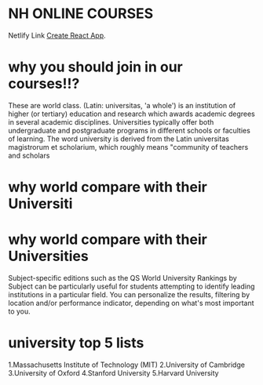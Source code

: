 # NH ONLINE COURSES

Netlify Link [Create React App](https://nh-courses.netlify.app/).

# why you should join in our courses!!?
 These are world class. (Latin: universitas, 'a whole') is an institution of higher (or tertiary) education and research which awards academic degrees in several academic disciplines. Universities typically offer both undergraduate and postgraduate programs in different schools or faculties of learning.
The word university is derived from the Latin universitas magistrorum et scholarium, which roughly means "community of teachers and scholars
 # why world compare with their Universiti
 # why world compare with their Universities

 Subject-specific editions such as the QS World University Rankings by Subject can be particularly useful for students attempting to identify leading institutions in a particular field. You can personalize the results, filtering by location and/or performance indicator, depending on what's most important to you.
 # university top 5 lists
 
1.Massachusetts Institute of Technology (MIT) 
2.University of Cambridge 
3.University of Oxford 
4.Stanford University 
5.Harvard University
